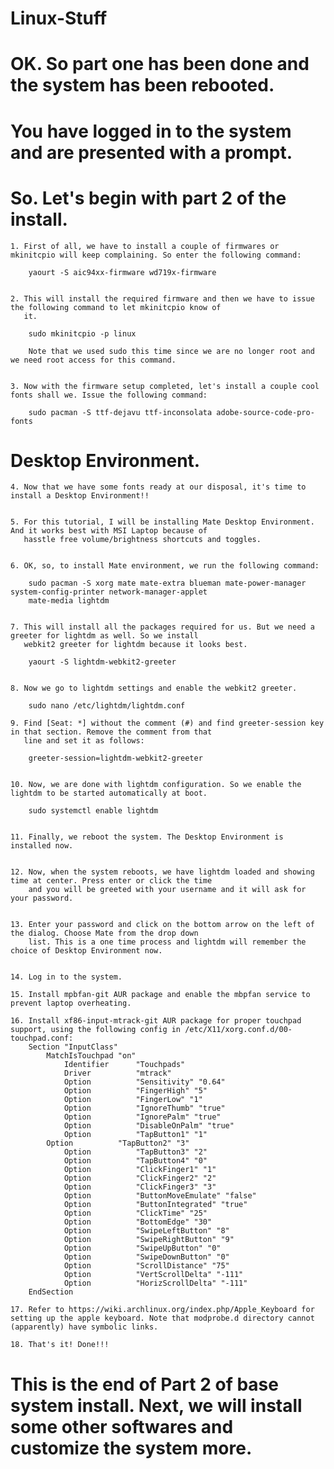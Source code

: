# Linux-Stuff

# OK. So part one has been done and the system has been rebooted.
# You have logged in to the system and are presented with a prompt.

# So. Let's begin with part 2 of the install.

	1. First of all, we have to install a couple of firmwares or mkinitcpio will keep complaining. So enter the following command:
	
		yaourt -S aic94xx-firmware wd719x-firmware
	

	2. This will install the required firmware and then we have to issue the following command to let mkinitcpio know of
	   it.

		sudo mkinitcpio -p linux
	
		Note that we used sudo this time since we are no longer root and we need root access for this command.
	

	3. Now with the firmware setup completed, let's install a couple cool fonts shall we. Issue the following command:

		sudo pacman -S ttf-dejavu ttf-inconsolata adobe-source-code-pro-fonts
	

# Desktop Environment.

	4. Now that we have some fonts ready at our disposal, it's time to install a Desktop Environment!!


	5. For this tutorial, I will be installing Mate Desktop Environment. And it works best with MSI Laptop because of
	   hasstle free volume/brightness shortcuts and toggles.


	6. OK, so, to install Mate environment, we run the following command:

		sudo pacman -S xorg mate mate-extra blueman mate-power-manager system-config-printer network-manager-applet
		mate-media lightdm
	

	7. This will install all the packages required for us. But we need a greeter for lightdm as well. So we install
	   webkit2 greeter for lightdm because it looks best.

	   	yaourt -S lightdm-webkit2-greeter
	

	8. Now we go to lightdm settings and enable the webkit2 greeter.

		sudo nano /etc/lightdm/lightdm.conf

	9. Find [Seat: *] without the comment (#) and find greeter-session key in that section. Remove the comment from that
	   line and set it as follows:

	   	greeter-session=lightdm-webkit2-greeter
	

	10. Now, we are done with lightdm configuration. So we enable the lightdm to be started automatically at boot.

		sudo systemctl enable lightdm
	

	11. Finally, we reboot the system. The Desktop Environment is installed now.

	
	12. Now, when the system reboots, we have lightdm loaded and showing time at center. Press enter or click the time
		and you will be greeted with your username and it will ask for your password.
	
	
	13. Enter your password and click on the bottom arrow on the left of the dialog. Choose Mate from the drop down
		list. This is a one time process and lightdm will remember the choice of Desktop Environment now.
	

	14. Log in to the system.

	15. Install mpbfan-git AUR package and enable the mbpfan service to prevent laptop overheating.

	16. Install xf86-input-mtrack-git AUR package for proper touchpad support, using the following config in /etc/X11/xorg.conf.d/00-touchpad.conf:
		Section "InputClass"
			MatchIsTouchpad "on"
    			Identifier      "Touchpads"
    			Driver          "mtrack"
    			Option          "Sensitivity" "0.64"
    			Option          "FingerHigh" "5"
    			Option          "FingerLow" "1"
    			Option          "IgnoreThumb" "true"
    			Option          "IgnorePalm" "true"
    			Option          "DisableOnPalm" "true"
    			Option          "TapButton1" "1"
   			Option          "TapButton2" "3"
    			Option          "TapButton3" "2"
    			Option          "TapButton4" "0"
    			Option          "ClickFinger1" "1"
    			Option          "ClickFinger2" "2"
    			Option          "ClickFinger3" "3"
    			Option          "ButtonMoveEmulate" "false"
    			Option          "ButtonIntegrated" "true"
    			Option          "ClickTime" "25"
    			Option          "BottomEdge" "30"
    			Option          "SwipeLeftButton" "8"
    			Option          "SwipeRightButton" "9"
    			Option          "SwipeUpButton" "0"
    			Option          "SwipeDownButton" "0"
    			Option          "ScrollDistance" "75"
    			Option          "VertScrollDelta" "-111"
    			Option          "HorizScrollDelta" "-111"
		EndSection

	17. Refer to https://wiki.archlinux.org/index.php/Apple_Keyboard for setting up the apple keyboard. Note that modprobe.d directory cannot (apparently) have symbolic links.

	18. That's it! Done!!!

# This is the end of Part 2 of base system install. Next, we will install some other softwares and customize the system more.
